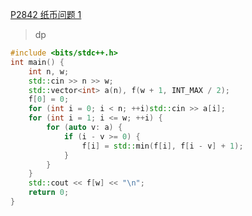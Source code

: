 [P2842 纸币问题 1](https://www.luogu.com.cn/problem/P2842)


> dp

```cpp
#include <bits/stdc++.h>
int main() {
    int n, w;
    std::cin >> n >> w;
    std::vector<int> a(n), f(w + 1, INT_MAX / 2);
    f[0] = 0;
    for (int i = 0; i < n; ++i)std::cin >> a[i];
    for (int i = 1; i <= w; ++i) {
        for (auto v: a) {
            if (i - v >= 0) {
                f[i] = std::min(f[i], f[i - v] + 1);
            }
        }
    }
    std::cout << f[w] << "\n";
    return 0;
}
```
